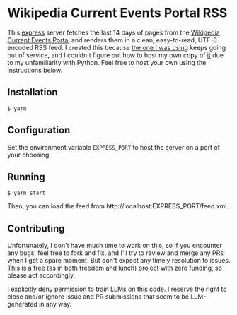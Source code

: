 # Wikipedia Current Events Portal RSS

This [express](https://expressjs.com) server fetches the last 14 days of pages
from the
[Wikipedia Current Events Portal](https://en.wikipedia.org/wiki/Portal:Current_events)
and renders them in a clean, easy-to-read, UTF-8 encoded RSS feed. I created
this because
[the one I was using](https://patrick.cloke.us/posts/2017/05/26/rss-feeds-for-wikipedia-current-events-and-nhl-news/)
keeps going out of service, and I couldn't figure out how to host my own copy
of [it](https://gitlab.com/clokep/to-rss/) due to my unfamiliarity with Python.
Feel free to host your own using the instructions below.

## Installation

```
$ yarn
```

## Configuration

Set the environment variable `EXPRESS_PORT` to host the server on a port of your
choosing.

## Running

```
$ yarn start
```

Then, you can load the feed from http://localhost:EXPRESS_PORT/feed.xml.

## Contributing

Unfortunately, I don't have much time to work on this, so if you encounter any
bugs, feel free to fork and fix, and I'll try to review and merge any PRs when I
get a spare moment. But don't expect any timely resolution to issues. This is a
free (as in both freedom and lunch) project with zero funding, so please act
accordingly.

I explicitly deny permission to train LLMs on this code. I reserve the right to
close and/or ignore issue and PR submissions that seem to be LLM-generated in
any way.

